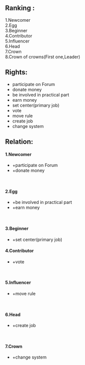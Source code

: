 ## Ranking :

1.Newcomer
<br />
2.Egg
<br />
3.Beginner
<br />
4.Contributor
<br />
5.Influencer
<br />
6.Head
<br />
7.Crown
<br />
8.Crown of crowns(First one,Leader)

## Rights:
- participate on Forum
- donate money
- be involved in practical part
- earn money
- set center(primary job)
- vote
- move rule
- create job
- change system


## Relation:
#### 1.Newcomer
- +participate on Forum
- +donate money
<br />

#### 2.Egg
- +be involved in practical part
- +earn money
<br />

#### 3.Beginner
- +set center(primary job)

#### 4.Contributor
- +vote
<br />

#### 5.Influencer
- +move rule
<br />

#### 6.Head
- +create job
<br />

#### 7.Crown
- +change system
<br />
